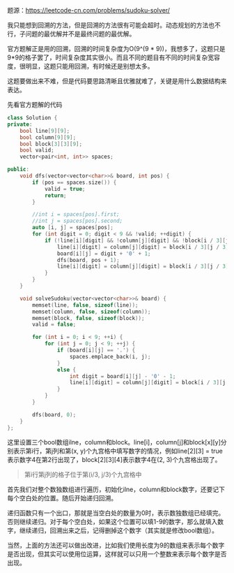 题源：https://leetcode-cn.com/problems/sudoku-solver/

我只能想到回溯的方法，但是回溯的方法很有可能会超时。动态规划的方法也不行，子问题的最优解并不是最终问题的最优解。

官方题解正是用的回溯，回溯的时间复杂度为O(9^(9 * 9))，我想多了，这题只是9*9的格子罢了，时间复杂度其实很小。而且不同的题目有不同的时间复杂宽容度，很明显，这题只能用回溯，有时候还是别想太多。

这题要做出来不难，但是代码要思路清晰且优雅就难了，关键是用什么数据结构来表达。

先看官方题解的代码

```c++
class Solution {
private:
    bool line[9][9];
    bool column[9][9];
    bool block[3][3][9];
    bool valid;
    vector<pair<int, int>> spaces;

public:
    void dfs(vector<vector<char>>& board, int pos) {
        if (pos == spaces.size()) {
            valid = true;
            return;
        }

        //int i = spaces[pos].first;
        //int j = spaces[pos].second;
        auto [i, j] = spaces[pos];
        for (int digit = 0; digit < 9 && !valid; ++digit) {
            if (!line[i][digit] && !column[j][digit] && !block[i / 3][j / 3][digit]) {
                line[i][digit] = column[j][digit] = block[i / 3][j / 3][digit] = true;
                board[i][j] = digit + '0' + 1;
                dfs(board, pos + 1);
                line[i][digit] = column[j][digit] = block[i / 3][j / 3][digit] = false;
            }
        }
    }

    void solveSudoku(vector<vector<char>>& board) {
        memset(line, false, sizeof(line));
        memset(column, false, sizeof(column));
        memset(block, false, sizeof(block));
        valid = false;

        for (int i = 0; i < 9; ++i) {
            for (int j = 0; j < 9; ++j) {
                if (board[i][j] == '.') {
                    spaces.emplace_back(i, j);
                }
                else {
                    int digit = board[i][j] - '0' - 1;
                    line[i][digit] = column[j][digit] = block[i / 3][j / 3][digit] = true;
                }
            }
        }

        dfs(board, 0);
    }
};
```

这里设置三个bool数组ilne，column和block。line[i]，column[j]和block[x]\[y]分别表示第i行，第j列和第(x, y)个九宫格中填写数字的情况，例如line[2]\[3] = true表示数字4在第2行出现了，block[2]\[3][4]表示数字4在(2, 3)个九宫格出现了。

> 第i行第j列的格子位于第(i/3, j/3)个九宫格中
>

首先我们对整个数独数组进行遍历，初始化ilne，column和block数字，还要记下每个空白处的位置。随后开始递归回溯。

递归函数只有一个出口，那就是当空白处的数量为0时，表示数独数组已经填完。否则继续递归。对于每个空白处，如果这个位置可以填1-9的数字，那么就填入数字，继续递归，回溯出来之后，记得删掉这个数字（其实就是修改bool数组）。

当然，上面的方法还可以做出改进，比如我们使用长度为9的数组来表示每个数字是否出现，但其实可以使用位运算，这样就可以只用一个整数来表示每个数字是否出现。
